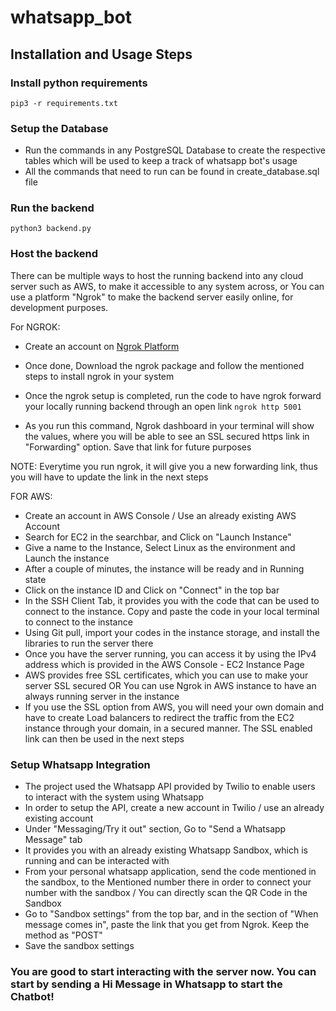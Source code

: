 # whatsapp_bot

## Installation and Usage Steps

### Install python requirements

`pip3 -r requirements.txt`

### Setup the Database

* Run the commands in any PostgreSQL Database to create the respective tables which will be used to keep a track of whatsapp bot's usage
* All the commands that need to run can be found in create_database.sql file

### Run the backend

`python3 backend.py`

### Host the backend

There can be multiple ways to host the running backend into any cloud server such as AWS, to make it accessible to any system across, or You can use a platform "Ngrok" to make the backend server easily online, for development purposes.

For NGROK:
* Create an account on [Ngrok Platform](https://dashboard.ngrok.com)
* Once done, Download the ngrok package and follow the mentioned steps to install ngrok in your system
* Once the ngrok setup is completed, run the code to have ngrok forward your locally running backend through an open link
  ```ngrok http 5001```

* As you run this command, Ngrok dashboard in your terminal will show the values, where you will be able to see an SSL secured https link in "Forwarding" option. Save that link for future purposes

NOTE: Everytime you run ngrok, it will give you a new forwarding link, thus you will have to update the link in the next steps

FOR AWS:
* Create an account in AWS Console / Use an already existing AWS Account
* Search for EC2 in the searchbar, and Click on "Launch Instance"
* Give a name to the Instance, Select Linux as the environment and Launch the instance
* After a couple of minutes, the instance will be ready and in Running state
* Click on the instance ID and Click on "Connect" in the top bar
* In the SSH Client Tab, it provides you with the code that can be used to connect to the instance. Copy and paste the code in your local terminal to connect to the instance
* Using Git pull, import your codes in the instance storage, and install the libraries to run the server there
* Once you have the server running, you can access it by using the IPv4 address which is provided in the AWS Console - EC2 Instance Page
* AWS provides free SSL certificates, which you can use to make your server SSL secured OR You can use Ngrok in AWS instance to have an always running server in the instance
* If you use the SSL option from AWS, you will need your own domain and have to create Load balancers to redirect the traffic from the EC2 instance through your domain, in a secured manner. The SSL enabled link can then be used in the next steps

### Setup Whatsapp Integration

* The project used the Whatsapp API provided by Twilio to enable users to interact with the system using Whatsapp
* In order to setup the API, create a new account in Twilio / use an already existing account
* Under "Messaging/Try it out" section, Go to "Send a Whatsapp Message" tab
* It provides you with an already existing Whatsapp Sandbox, which is running and can be interacted with
* From your personal whatsapp application, send the code mentioned in the sandbox, to the Mentioned number there in order to connect your number with the sandbox / You can directly scan the QR Code in the Sandbox
* Go to "Sandbox settings" from the top bar, and in the section of "When message comes in", paste the link that you get from Ngrok. Keep the method as "POST"
* Save the sandbox settings

### You are good to start interacting with the server now. You can start by sending a Hi Message in Whatsapp to start the Chatbot!
